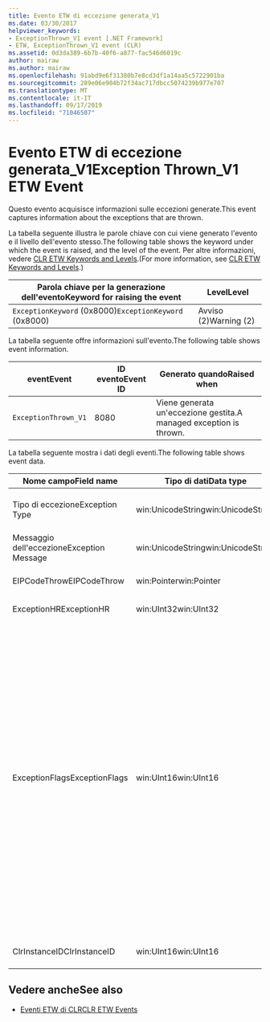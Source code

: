 ```yaml
---
title: Evento ETW di eccezione generata_V1
ms.date: 03/30/2017
helpviewer_keywords:
- ExceptionThrown_V1 event [.NET Framework]
- ETW, ExceptionThrown_V1 event (CLR)
ms.assetid: 0d3da389-6b7b-40f6-a877-fac546d6019c
author: mairaw
ms.author: mairaw
ms.openlocfilehash: 91abd9e6f31380b7e8cd3df1a14aa5c5722901ba
ms.sourcegitcommit: 289e06e904b72f34ac717dbcc5074239b977e707
ms.translationtype: MT
ms.contentlocale: it-IT
ms.lasthandoff: 09/17/2019
ms.locfileid: "71046507"
---
```

# <a name="exception-thrown_v1-etw-event"></a><span data-ttu-id="81da6-102">Evento ETW di eccezione generata_V1</span><span class="sxs-lookup"><span data-stu-id="81da6-102">Exception Thrown_V1 ETW Event</span></span>
<span data-ttu-id="81da6-103">Questo evento acquisisce informazioni sulle eccezioni generate.</span><span class="sxs-lookup"><span data-stu-id="81da6-103">This event captures information about the exceptions that are thrown.</span></span>  
  
 <span data-ttu-id="81da6-104">La tabella seguente illustra le parole chiave con cui viene generato l'evento e il livello dell'evento stesso.</span><span class="sxs-lookup"><span data-stu-id="81da6-104">The following table shows the keyword under which the event is raised, and the level of the event.</span></span> <span data-ttu-id="81da6-105">Per altre informazioni, vedere [CLR ETW Keywords and Levels](clr-etw-keywords-and-levels.md).</span><span class="sxs-lookup"><span data-stu-id="81da6-105">(For more information, see [CLR ETW Keywords and Levels](clr-etw-keywords-and-levels.md).)</span></span>  
  
|<span data-ttu-id="81da6-106">Parola chiave per la generazione dell'evento</span><span class="sxs-lookup"><span data-stu-id="81da6-106">Keyword for raising the event</span></span>|<span data-ttu-id="81da6-107">Level</span><span class="sxs-lookup"><span data-stu-id="81da6-107">Level</span></span>|  
|-----------------------------------|-----------|  
|<span data-ttu-id="81da6-108">`ExceptionKeyword` (0x8000)</span><span class="sxs-lookup"><span data-stu-id="81da6-108">`ExceptionKeyword` (0x8000)</span></span>|<span data-ttu-id="81da6-109">Avviso (2)</span><span class="sxs-lookup"><span data-stu-id="81da6-109">Warning (2)</span></span>|  
  
 <span data-ttu-id="81da6-110">La tabella seguente offre informazioni sull'evento.</span><span class="sxs-lookup"><span data-stu-id="81da6-110">The following table shows event information.</span></span>  
  
|<span data-ttu-id="81da6-111">event</span><span class="sxs-lookup"><span data-stu-id="81da6-111">Event</span></span>|<span data-ttu-id="81da6-112">ID evento</span><span class="sxs-lookup"><span data-stu-id="81da6-112">Event ID</span></span>|<span data-ttu-id="81da6-113">Generato quando</span><span class="sxs-lookup"><span data-stu-id="81da6-113">Raised when</span></span>|  
|-----------|--------------|-----------------|  
|`ExceptionThrown_V1`|<span data-ttu-id="81da6-114">80</span><span class="sxs-lookup"><span data-stu-id="81da6-114">80</span></span>|<span data-ttu-id="81da6-115">Viene generata un'eccezione gestita.</span><span class="sxs-lookup"><span data-stu-id="81da6-115">A managed exception is thrown.</span></span>|  
  
 <span data-ttu-id="81da6-116">La tabella seguente mostra i dati degli eventi.</span><span class="sxs-lookup"><span data-stu-id="81da6-116">The following table shows event data.</span></span>  
  
|<span data-ttu-id="81da6-117">Nome campo</span><span class="sxs-lookup"><span data-stu-id="81da6-117">Field name</span></span>|<span data-ttu-id="81da6-118">Tipo di dati</span><span class="sxs-lookup"><span data-stu-id="81da6-118">Data type</span></span>|<span data-ttu-id="81da6-119">DESCRIZIONE</span><span class="sxs-lookup"><span data-stu-id="81da6-119">Description</span></span>|  
|----------------|---------------|-----------------|  
|<span data-ttu-id="81da6-120">Tipo di eccezione</span><span class="sxs-lookup"><span data-stu-id="81da6-120">Exception Type</span></span>|<span data-ttu-id="81da6-121">win:UnicodeString</span><span class="sxs-lookup"><span data-stu-id="81da6-121">win:UnicodeString</span></span>|<span data-ttu-id="81da6-122">Tipo dell'eccezione, ad esempio `System.NullReferenceException`.</span><span class="sxs-lookup"><span data-stu-id="81da6-122">Type of the exception; for example, `System.NullReferenceException`.</span></span>|  
|<span data-ttu-id="81da6-123">Messaggio dell'eccezione</span><span class="sxs-lookup"><span data-stu-id="81da6-123">Exception Message</span></span>|<span data-ttu-id="81da6-124">win:UnicodeString</span><span class="sxs-lookup"><span data-stu-id="81da6-124">win:UnicodeString</span></span>|<span data-ttu-id="81da6-125">Messaggio effettivo dell'eccezione.</span><span class="sxs-lookup"><span data-stu-id="81da6-125">Actual exception message.</span></span>|  
|<span data-ttu-id="81da6-126">EIPCodeThrow</span><span class="sxs-lookup"><span data-stu-id="81da6-126">EIPCodeThrow</span></span>|<span data-ttu-id="81da6-127">win:Pointer</span><span class="sxs-lookup"><span data-stu-id="81da6-127">win:Pointer</span></span>|<span data-ttu-id="81da6-128">Puntatore dell'istruzione in cui si è verificata l'eccezione.</span><span class="sxs-lookup"><span data-stu-id="81da6-128">Instruction pointer where exception occurred.</span></span>|  
|<span data-ttu-id="81da6-129">ExceptionHR</span><span class="sxs-lookup"><span data-stu-id="81da6-129">ExceptionHR</span></span>|<span data-ttu-id="81da6-130">win:UInt32</span><span class="sxs-lookup"><span data-stu-id="81da6-130">win:UInt32</span></span>|<span data-ttu-id="81da6-131">[HRESULT](https://go.microsoft.com/fwlink/?LinkId=179679) dell'eccezione.</span><span class="sxs-lookup"><span data-stu-id="81da6-131">Exception [HRESULT](https://go.microsoft.com/fwlink/?LinkId=179679).</span></span>|  
|<span data-ttu-id="81da6-132">ExceptionFlags</span><span class="sxs-lookup"><span data-stu-id="81da6-132">ExceptionFlags</span></span>|<span data-ttu-id="81da6-133">win:UInt16</span><span class="sxs-lookup"><span data-stu-id="81da6-133">win:UInt16</span></span>|<span data-ttu-id="81da6-134">0x01: HasInnerException (vedere [gli eventi ETW di CLR](clr-etw-events.md) nella documentazione di Visual Basic).</span><span class="sxs-lookup"><span data-stu-id="81da6-134">0x01: HasInnerException (see [CLR ETW Events](clr-etw-events.md) in the Visual Basic documentation).</span></span><br /><br /> <span data-ttu-id="81da6-135">0x02: IsNestedException.</span><span class="sxs-lookup"><span data-stu-id="81da6-135">0x02: IsNestedException.</span></span><br /><br /> <span data-ttu-id="81da6-136">0x04: IsRethrownException.</span><span class="sxs-lookup"><span data-stu-id="81da6-136">0x04: IsRethrownException.</span></span><br /><br /> <span data-ttu-id="81da6-137">0x08: IsCorruptedStateException (indica che lo stato del processo è danneggiato; vedere [gestione delle eccezioni di stato danneggiate](https://go.microsoft.com/fwlink/?LinkId=179681) in MSDN).</span><span class="sxs-lookup"><span data-stu-id="81da6-137">0x08: IsCorruptedStateException (indicates that the process state is corrupt; see [Handling Corrupted State Exceptions](https://go.microsoft.com/fwlink/?LinkId=179681) on MSDN).</span></span><br /><br /> <span data-ttu-id="81da6-138">0x10 IsCLSCompliant (un'eccezione che deriva da <xref:System.Exception> è conforme a CLS; in caso contrario, non è conforme a CLS).</span><span class="sxs-lookup"><span data-stu-id="81da6-138">0x10: IsCLSCompliant (an exception that derives from <xref:System.Exception> is CLS-compliant; otherwise, it is not CLS-compliant).</span></span>|  
|<span data-ttu-id="81da6-139">ClrInstanceID</span><span class="sxs-lookup"><span data-stu-id="81da6-139">ClrInstanceID</span></span>|<span data-ttu-id="81da6-140">win:UInt16</span><span class="sxs-lookup"><span data-stu-id="81da6-140">win:UInt16</span></span>|<span data-ttu-id="81da6-141">ID univoco per l'istanza di CLR o CoreCLR.</span><span class="sxs-lookup"><span data-stu-id="81da6-141">Unique ID for the instance of CLR or CoreCLR.</span></span>|  
  
## <a name="see-also"></a><span data-ttu-id="81da6-142">Vedere anche</span><span class="sxs-lookup"><span data-stu-id="81da6-142">See also</span></span>

- [<span data-ttu-id="81da6-143">Eventi ETW di CLR</span><span class="sxs-lookup"><span data-stu-id="81da6-143">CLR ETW Events</span></span>](clr-etw-events.md)
